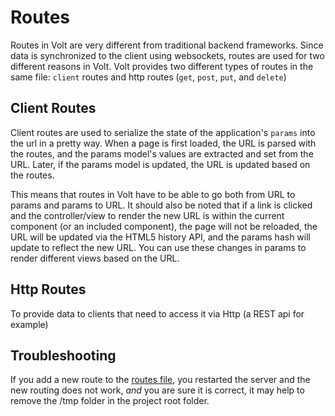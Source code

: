 # Routes

Routes in Volt are very different from traditional backend frameworks.  Since data is synchronized to the client using websockets, routes are used for two different reasons in Volt.  Volt provides two different types of routes in the same file: ```client``` routes and http routes (```get```, ```post```, ```put```, and ```delete```)

## Client Routes

Client routes are used to serialize the state of the application's ```params``` into the url in a pretty way.  When a page is first loaded, the URL is parsed with the routes, and the params model's values are extracted and set from the URL.  Later, if the params model is updated, the URL is updated based on the routes.

This means that routes in Volt have to be able to go both from URL to params and params to URL.  It should also be noted that if a link is clicked and the controller/view to render the new URL is within the current component (or an included component), the page will not be reloaded, the URL will be updated via the HTML5 history API, and the params hash will update to reflect the new URL.  You can use these changes in params to render different views based on the URL.

## Http Routes

To provide data to clients that need to access it via Http (a REST api for example)

## Troubleshooting

If you add a new route to the [routes file](routes_file.md), you restarted the server and the new routing does not work, *and* you are sure it is correct, it may help to remove the /tmp folder in the project root folder.
